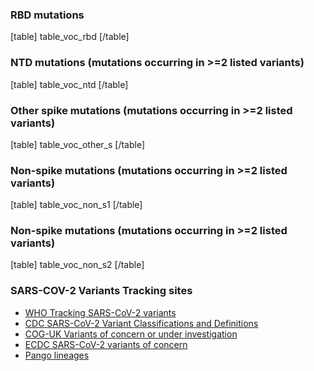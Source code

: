 ### RBD mutations

[table]
table_voc_rbd
[/table]

### NTD mutations (mutations occurring in >=2 listed variants)

[table]
table_voc_ntd
[/table]

### Other spike mutations (mutations occurring in >=2 listed variants)

[table]
table_voc_other_s
[/table]

### Non-spike mutations (mutations occurring in >=2 listed variants)

[table]
table_voc_non_s1
[/table]

### Non-spike mutations (mutations occurring in >=2 listed variants)

[table]
table_voc_non_s2
[/table]

### SARS-COV-2 Variants Tracking sites

- [WHO Tracking SARS-CoV-2 variants](https://www.who.int/en/activities/tracking-SARS-CoV-2-variants/)
- [CDC SARS-CoV-2 Variant Classifications and Definitions](https://www.cdc.gov/coronavirus/2019-ncov/variants/variant-info.html)
- [COG-UK Variants of concern or under investigation](https://www.gov.uk/government/publications/covid-19-variants-genomically-confirmed-case-numbers)
- [ECDC SARS-CoV-2 variants of concern](https://www.ecdc.europa.eu/en/covid-19/variants-concern)
- [Pango lineages](https://cov-lineages.org/lineage_list.html)
